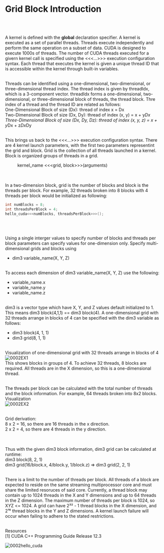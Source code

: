 # Grid Block Introduction
<br /><br />

A kernel is defined with the __global__ declaration specifier.  A kernel is executed as a set of parallel threads.  Threads execute independently and perform the same operation on a subset of data.  CUDA is designed to execute 1000s of threads.  The number of CUDA threads executed for a givern kernel call is specified using the <<<...>>> execution configuration syntax.  Each thread that executes the kernel is given a unique thread ID that is accessible within the kernel through built-in variables.
<br /><br />

Threads can be identified using a one-dimensional, two-dimensional, or three-dimensional thread index.  The thread index is given by threadIdx, which is a 3-component vector.  threadIdx forms a one-dimensional, two-dimensional, or three-dimensional block of threads, the thread block.  Thre index of a thread and the thread ID are related as follows: <br />
One-Dimensional Block of size (Dx):  thread of index x = Dx <br />
Two-Dimensional Block of size (Dx, Dy):  thread of index (x, y) = x + y*Dx <br />
Three-Dimensional Block of size (Dx, Dy, Dz):  thread of index (x, y, z) = x + y*Dx + z*Dx*Dy
<br /><br />

This brings us back to the <<<...>>> execution configuration syntax.  There are 4 kernel launch parameters, with the first two parameters representint the grid and block.  Grid is the collection of all threads launched in a kernel.  Block is organized groups of threads in a grid. <br />
	<dd> kernel_name <<<grid, block>>>(arguments) </dd>
<br /><br />

In a two-dimension block, grid is the number of blocks and block is the threads per block.  For example, 32 threads broken into 8 blocks with 4 threads per block would be initialized as following: <br />
```C++
int numBlocks = 8;
int threadsPerBlock = 4;
hello_cuda<<<numBlocks, threadsPerBlock>>>();
```
<br /><br />

Using a single interger values to specify number of blocks and threads per block parameters can specify values for one-dimension only.  Specify multi-dimensional grids and blocks using
* dim3 variable_name(X, Y, Z)
<br /><br />

To access each dimension of dim3 variable_name(X, Y, Z) use the following:
* variable_name.x
* variable_name.y
* variable_name.z
<br /><br />

dim3 is a vector type which have X, Y, and Z values default initialized to 1.  This means dim3 block(4,1,1) == dim3 block(4).  A one-dimensional grid with 32 threads arrange in blocks of 4 can be specified with the dim3 variable as follows:
* dim3 block(4, 1, 1)
* dim3 grid(8, 1, 1)
<br /><br />

Visualization of one-dimensional grid with 32 threads arrange in blocks of 4
![0002EX1](https://github.com/radixon/GPU_Optimization/assets/59415488/2ad04bd0-14ec-4765-be99-9bdf40c70dfb)
<br />
This shows blocks in groups of 4.  To achieve 32 threads, 8 blocks are required.  All threads are in the X dimension, so this is a one-dimensional thread.
<br /><br />

The threads per block can be calculated with the total number of threads and the block information.  For example, 64 threads broken into 8x2 blocks. <br />
Visualization <br />
![0002EX2](https://github.com/radixon/GPU_Optimization/assets/59415488/a30237c8-3064-4307-92d5-f89ef8160ecf)
<br /><br />

Grid derivation: <br />
8 x 2 = 16, so there are 16 threads in the x direction. <br />
2 x 2 = 4, so there are 4 threads in the y direction. <br />
<br /><br />

Thus with the given dim3 block information, dim3 grid can be calculated at runtime: <br />
dim3 block(8, 2, 1) <br />
dim3 grid(16/block.x, 4/block.y, 1/block.z)  =>  dim3 grid(2, 2, 1)
<br /><br />

There is a limit to the number of threads per block.  All threads of a block are expected to reside on the same streaming multiprocessor core and must share the limited resoruces of said core.  Currently, a thread block may contain up to 1024 threads in the X and Y dimensions and up to 64 threads in the Z dimension.  The maximum number of threads per block is 1024, so X*Y*Z <= 1024.  A grid can have 2³² - 1 thread blocks in the X dimension, and 2¹⁶ thread blocks in the Y and Z dimensions.  A kernel launch failure will occur when failing to adhere to the stated restrictions.
<br /><br />

Resources <br />
[1]  CUDA C++ Programming Guide Release 12.3

![0002hello_cuda](https://github.com/radixon/GPU_Optimization/assets/59415488/9094eaaa-c2bc-477d-abd7-7e78a870c5f0)
